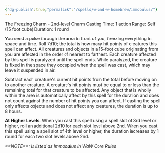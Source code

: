 ```yaml
---
{"dg-publish":true,"permalink":"/spells/w-and-w-homebrew/immobulus/"}
---
```


The Freezing Charm - 2nd-level Charm 
Casting Time: 1 action 
Range: Self (15 foot cube) 
Duration: 1 round 

You send a pulse through the area in front of you, freezing everything in space and time. Roll 7d10; the total is how many hit points of creatures this spell can affect. All creatures and objects in a 15-foot cube originating from you are affected in the order of nearest to farthest. Each creature affected by this spell is paralyzed until the spell ends. While paralyzed, the creature is fixed in the space they occupied when the spell was cast, which may leave it suspended in air.

Subtract each creature's current hit points from the total before moving on to another creature. A creature's hit points must be equal to or less than the remaining total for that creature to be affected. Any object that is wholly within the area is automatically affect by this spell for the duration and does not count against the number of hit points you can affect. If casting the spell only affects objects and does not affect any creatures, the duration is up to 8 hours. 

**At Higher Levels**. When you cast this spell using a spell slot of 3rd level or higher, roll an additional 2d10 for each slot level above 2nd. When you cast this spell using a spell slot of 4th level or higher, the duration increases by 1 round for each two slot levels above 2nd.

*==NOTE==: Is listed as Immob**u**lus in WaW Core Rules*

